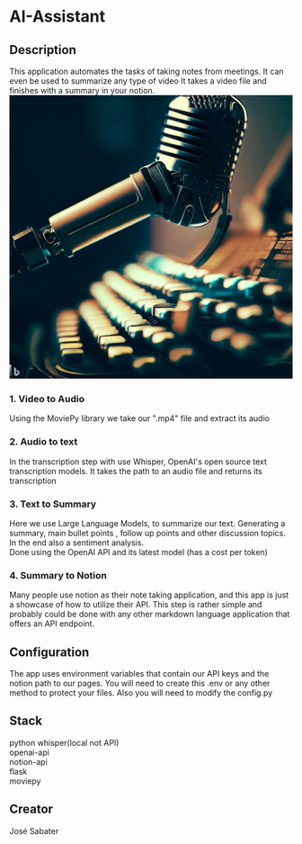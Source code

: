 # AI-Assistant
## Description
This application automates the tasks of taking notes from meetings. It can even be used to summarize any type of video
It takes a video file and finishes with a summary in your notion.
![AI Assistant](./assets/AI%20assistant.jpeg)

### 1. Video to Audio
Using the MoviePy library we take our ".mp4" file and extract its audio

### 2. Audio to text
In the transcription step with use Whisper, OpenAI's open source text transcription models. It takes the path to an audio file and returns its transcription

### 3. Text to Summary
Here we use Large Language Models, to summarize our text. Generating a summary, main bullet points , follow up points and other discussion topics. In the end also a sentiment analysis.  
Done using the OpenAI API and its latest model (has a cost per token)

### 4. Summary to Notion
Many people use notion as their note taking application, and this app is just a showcase of how to utilize their API. This step is rather simple and probably could be done with any other markdown language application that offers an API endpoint.

## Configuration
The app uses environment variables that contain our API keys and the notion path to our pages. You will need to create this .env or any other method to protect your files. Also you will need to modify the config.py

## Stack
python 
whisper(local not API)  
openai-api  
notion-api  
flask  
moviepy  

## Creator
José Sabater

